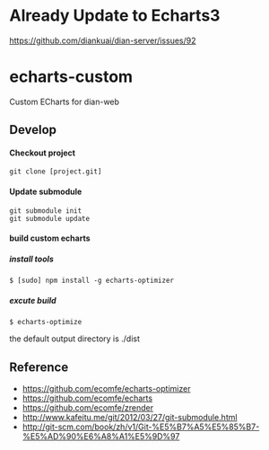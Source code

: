 # Already Update to Echarts3

https://github.com/diankuai/dian-server/issues/92


# echarts-custom
Custom ECharts for dian-web

## Develop

#### Checkout project

```
git clone [project.git]
```

#### Update submodule

```
git submodule init
git submodule update
```

#### build custom echarts

##### install tools

```
$ [sudo] npm install -g echarts-optimizer
```

##### excute build

```
$ echarts-optimize
```
the default output directory is ./dist


## Reference

* https://github.com/ecomfe/echarts-optimizer
* https://github.com/ecomfe/echarts
* https://github.com/ecomfe/zrender
* http://www.kafeitu.me/git/2012/03/27/git-submodule.html
* http://git-scm.com/book/zh/v1/Git-%E5%B7%A5%E5%85%B7-%E5%AD%90%E6%A8%A1%E5%9D%97
